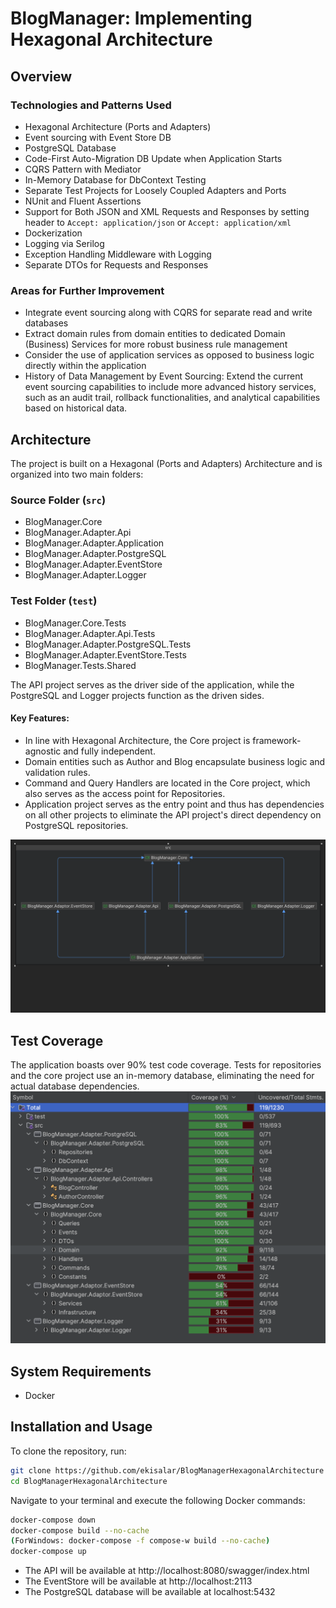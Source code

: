 # BlogManager: Implementing Hexagonal Architecture

## Overview

### Technologies and Patterns Used
- Hexagonal Architecture (Ports and Adapters)
- Event sourcing with Event Store DB
- PostgreSQL Database
- Code-First Auto-Migration DB Update when Application Starts
- CQRS Pattern with Mediator
- In-Memory Database for DbContext Testing
- Separate Test Projects for Loosely Coupled Adapters and Ports
- NUnit and Fluent Assertions
- Support for Both JSON and XML Requests and Responses by setting header to `Accept: application/json` or `Accept: application/xml`
- Dockerization
- Logging via Serilog
- Exception Handling Middleware with Logging
- Separate DTOs for Requests and Responses

### Areas for Further Improvement
- Integrate event sourcing along with CQRS for separate read and write databases
- Extract domain rules from domain entities to dedicated Domain (Business) Services for more robust business rule management
- Consider the use of application services as opposed to business logic directly within the application
- History of Data Management by Event Sourcing: Extend the current event sourcing capabilities to include more advanced history services, such as an audit trail, rollback functionalities, and analytical capabilities based on historical data.
## Architecture

The project is built on a Hexagonal (Ports and Adapters) Architecture and is organized into two main folders:


### Source Folder (`src`)
- BlogManager.Core
- BlogManager.Adapter.Api
- BlogManager.Adapter.Application
- BlogManager.Adapter.PostgreSQL
- BlogManager.Adapter.EventStore
- BlogManager.Adapter.Logger

### Test Folder (`test`)
- BlogManager.Core.Tests
- BlogManager.Adapter.Api.Tests
- BlogManager.Adapter.PostgreSQL.Tests
- BlogManager.Adapter.EventStore.Tests
- BlogManager.Tests.Shared

The API project serves as the driver side of the application, while the PostgreSQL and Logger projects function as the driven sides.

#### Key Features:
- In line with Hexagonal Architecture, the Core project is framework-agnostic and fully independent.
- Domain entities such as Author and Blog encapsulate business logic and validation rules.
- Command and Query Handlers are located in the Core project, which also serves as the access point for Repositories.
- Application project serves as the entry point and thus has dependencies on all other projects to eliminate the API project's direct dependency on PostgreSQL repositories.

![ProArchitectureject](./image/BlogManagerHexagonalArchitecture.png)

## Test Coverage

The application boasts over 90% test code coverage. Tests for repositories and the core project use an in-memory database, eliminating the need for actual database dependencies.
![TestCoverage](./image/TestCoverage.png)

## System Requirements

- Docker

## Installation and Usage

To clone the repository, run:

```bash
git clone https://github.com/ekisalar/BlogManagerHexagonalArchitecture
cd BlogManagerHexagonalArchitecture
```

Navigate to your terminal and execute the following Docker commands:

```bash
docker-compose down
docker-compose build --no-cache
(ForWindows: docker-compose -f compose-w build --no-cache)
docker-compose up
```

- The API will be available at http://localhost:8080/swagger/index.html
- The EventStore will be available at http://localhost:2113
- The PostgreSQL database will be available at localhost:5432



